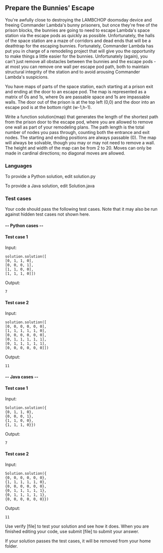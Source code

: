 ## Prepare the Bunnies' Escape

You're awfully close to destroying the LAMBCHOP doomsday device and freeing 
Commander Lambda's bunny prisoners, but once they're free of the prison blocks,
the bunnies are going to need to escape Lambda's space station via the 
escape pods as quickly as possible. Unfortunately, the halls of the 
space station are a maze of corridors and dead ends that will be a deathtrap 
for the escaping bunnies. Fortunately, Commander Lambda has put you in charge 
of a remodeling project that will give you the opportunity to make things a 
little easier for the bunnies. Unfortunately (again), you can't just remove 
all obstacles between the bunnies and the escape pods - at most you can remove 
one wall per escape pod path, both to maintain structural integrity of the
station and to avoid arousing Commander Lambda's suspicions. 

You have maps of parts of the space station, each starting at a 
prison exit and ending at the door to an escape pod. The map is 
represented as a matrix of 0s and 1s, where 0s are passable space and
1s are impassable walls. The door out of the prison is at the top 
left (0,0) and the door into an escape pod is at the bottom right (w-1,h-1). 

Write a function solution(map) that generates the length of the shortest 
path from the prison door to the escape pod, where you are allowed to remove
one wall as part of your remodeling plans. The path length is the total 
number of nodes you pass through, counting both the entrance and exit nodes. 
The starting and ending positions are always passable (0). The map will always 
be solvable, though you may or may not need to remove a wall. The height and 
width of the map can be from 2 to 20. Moves can only be made in cardinal 
directions; no diagonal moves are allowed.

### Languages
To provide a Python solution, edit solution.py

To provide a Java solution, edit Solution.java

### Test cases
Your code should pass the following test cases.
Note that it may also be run against hidden test cases not shown here.

#### -- Python cases --
#### Test case 1
Input:
```
solution.solution([
[0, 1, 1, 0], 
[0, 0, 0, 1],
[1, 1, 0, 0], 
[1, 1, 1, 0]])
```
Output:
```
7
```

#### Test case 2
Input:
```
solution.solution([
[0, 0, 0, 0, 0, 0], 
[1, 1, 1, 1, 1, 0], 
[0, 0, 0, 0, 0, 0], 
[0, 1, 1, 1, 1, 1], 
[0, 1, 1, 1, 1, 1], 
[0, 0, 0, 0, 0, 0]])
```
Output:
```
11
```

#### -- Java cases --
#### Test case 1
Input:
```
Solution.solution({
{0, 1, 1, 0}, 
{0, 0, 0, 1}, 
{1, 1, 0, 0}, 
{1, 1, 1, 0}})
```
Output:
```
7
```

#### Test case 2
Input:
```
Solution.solution({
{0, 0, 0, 0, 0, 0}, 
{1, 1, 1, 1, 1, 0}, 
{0, 0, 0, 0, 0, 0}, 
{0, 1, 1, 1, 1, 1}, 
{0, 1, 1, 1, 1, 1}, 
{0, 0, 0, 0, 0, 0}})
```
Output:
```
11
```

Use verify [file] to test your solution and see how it does. 
When you are finished editing your code, use submit [file] to submit 
your answer. 

If your solution passes the test cases, it will be removed from your home folder.
